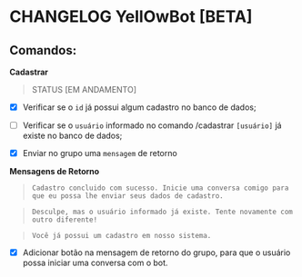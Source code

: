 # CHANGELOG YellOwBot [BETA]

## Comandos:

**Cadastrar**

> STATUS [EM ANDAMENTO]

- [x] Verificar se o `id` já possui algum cadastro no banco de dados;

- [ ] Verificar se o `usuário` informado no comando /cadastrar `[usuário]` já existe no banco de dados;

- [x] Enviar no grupo uma `mensagem` de retorno


**Mensagens de Retorno**
> `Cadastro concluido com sucesso. Inicie uma conversa comigo para que eu possa lhe enviar seus dados de cadastro.`

> `Desculpe, mas o usuário informado já existe. Tente novamente com outro diferente!`

> `Você já possui um cadastro em nosso sistema.`

- [x] Adicionar botão na mensagem de retorno do grupo, para que o usuário possa iniciar uma conversa com o bot.
